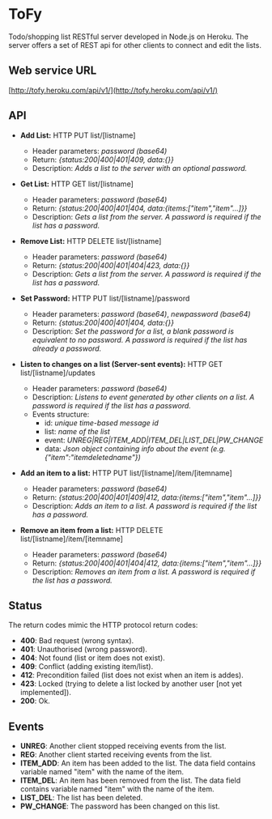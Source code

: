 # ToFy

Todo/shopping list RESTful server developed in Node.js on Heroku.
The server offers a set of REST api for other clients to connect and edit the lists.

## Web service URL
[http://tofy.heroku.com/api/v1/](http://tofy.heroku.com/api/v1/)

## API
* **Add List:** HTTP PUT list/[listname]
    * Header parameters: *password (base64)*
    * Return: *{status:200|400|401|409, data:{}}*
    * Description: *Adds a list to the server with an optional password.*

* **Get List:** HTTP GET list/[listname]
    * Header parameters: *password (base64)*
    * Return: *{status:200|400|401|404, data:{items:["item","item"...]}}*
    * Description: *Gets a list from the server. A password is required if the list has a password.*
    
* **Remove List:** HTTP DELETE list/[listname]
    * Header parameters: *password (base64)*
    * Return: *{status:200|400|401|404|423, data:{}}*
    * Description: *Gets a list from the server. A password is required if the list has a password.*

* **Set Password:** HTTP PUT list/[listname]/password
    * Header parameters: *password (base64)*, *newpassword (base64)*
    * Return: *{status:200|400|401|404, data:{}}*
    * Description: *Set the password for a list, a blank password is equivalent to no password. A password is required if the list has already a password.*

* **Listen to changes on a list (Server-sent events):** HTTP GET list/[listname]/updates
    * Header parameters: *password (base64)*
    * Description: *Listens to event generated by other clients on a list. A password is required if the list has a password.*
    * Events structure:
        * id: *unique time-based message id*
        * list: *name of the list*
        * event: *UNREG|REG|ITEM_ADD|ITEM_DEL|LIST_DEL|PW_CHANGE*
        * data: *Json object containing info about the event (e.g. {"item":"itemdeletedname"})*

* **Add an item to a list:** HTTP PUT list/[listname]/item/[itemname]
    * Header parameters: *password (base64)*
    * Return: *{status:200|400|401|409|412, data:{items:["item","item"...]}}*
    * Description: *Adds an item to a list. A password is required if the list has a password.*

* **Remove an item from a list:** HTTP DELETE list/[listname]/item/[itemname]
    * Header parameters: *password (base64)*
    * Return: *{status:200|400|401|404|412, data:{items:["item","item"...]}}*
    * Description: *Removes an item from a list. A password is required if the list has a password.*


## Status
The return codes mimic the HTTP protocol return codes:
* **400**: Bad request (wrong syntax).
* **401**: Unauthorised (wrong password).
* **404**: Not found (list or item does not exist).
* **409**: Conflict (adding existing item/list).
* **412**: Precondition failed (list does not exist when an item is addes).
* **423**: Locked (trying to delete a list locked by another user [not yet implemented]).
* **200**: Ok.

## Events
* **UNREG**: Another client stopped receiving events from the list.
* **REG**: Another client started receiving events from the list.
* **ITEM_ADD**: An item has been added to the list. The data field contains variable named "item" with the name of the item.
* **ITEM_DEL**: An item has been removed from the list. The data field contains variable named "item" with the name of the item.
* **LIST_DEL**: The list has been deleted.
* **PW_CHANGE**: The password has been changed on this list.


